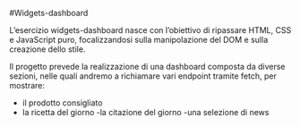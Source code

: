 #Widgets-dashboard

L’esercizio widgets-dashboard nasce con l’obiettivo di ripassare HTML, CSS e JavaScript puro, focalizzandosi sulla manipolazione del DOM e sulla creazione dello stile.

Il progetto prevede la realizzazione di una dashboard composta da diverse sezioni, nelle quali andremo a richiamare vari endpoint tramite fetch, per mostrare:

- il prodotto consigliato
- la ricetta del giorno
-la citazione del giorno
-una selezione di news